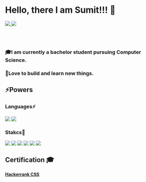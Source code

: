 # Hello, there I am Sumit!!! 👋
<a href="https://www.linkedin.com/in/sumit-mukharjee-8870691a7/">
  <img src="https://img.shields.io/badge/LinkedIn-0077B5?style=for-the-badge&logo=linkedin&logoColor=white" /> 
 </a>
 <a href="mailto:sumitmukharjeeeeee@gmail.com">
  <img src="https://img.shields.io/badge/Gmail-D14836?style=for-the-badge&logo=gmail&logoColor=white"   />
</a>
<a href="https://twitter.com/SumitMukharjii"
<img src="https://img.shields.io/twitter/url?style=for-the-badge">
</a>

<br> <br>
### :mortar_board:I am currently a bachelor student pursuing Computer Science.<br/>
### :sparkler:Love to build and learn new things.

## :zap:Powers
### Languages⚡
<img src="https://img.shields.io/badge/Java-ED8B00?style=for-the-badge&logo=java&logoColor=white" /> <img src="https://img.shields.io/badge/Python-FFD43B?style=for-the-badge&logo=python&logoColor=darkgreen" />
### Stakcs:rocket:
<img src="https://img.shields.io/badge/HTML-239120?style=for-the-badge&logo=html5&logoColor=whiteen" /> <img src="https://img.shields.io/badge/Bootstrap-563D7C?style=for-the-badge&logo=bootstrap&logoColor=white"/> <img src="https://img.shields.io/badge/CSS-239120?&style=for-the-badge&logo=css3&logoColor=white"/> <img src="https://img.shields.io/badge/JavaScript-F7DF1E?style=for-the-badge&logo=javascript&logoColor=black"/> <img src="https://img.shields.io/badge/React-20232A?style=for-the-badge&logo=react&logoColor=61DAFB"/> <img src="https://img.shields.io/badge/Flutter-02569B?style=for-the-badge&logo=flutter&logoColor=white"/>

## Certification 🎓
  <b>[Hackerrank CSS](https://www.hackerrank.com/certificates/7053c95d51c6) </b>
